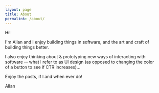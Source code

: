 ```yaml
---
layout: page
title: About
permalink: /about/
---
```


Hi! 

I'm Allan and I enjoy building things in software, and the art and craft of building things better.

I also enjoy thinking about & prototyping new ways of interacting with software -- what I refer to as UI design (as opposed to changing the color of a button to see if CTR increases)...

Enjoy the posts, if I and when ever do!

Allan